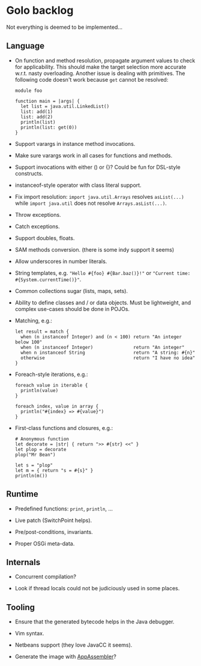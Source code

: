 # Golo backlog

Not everything is deemed to be implemented...

## Language

* On function and method resolution, propagate argument values to check for applicability.
  This should make the target selection more accurate w.r.t. nasty overloading.
  Another issue is dealing with primitives. The following code doesn't work because `get`
  cannot be resolved:

    ```
    module foo

    function main = |args| {
      let list = java.util.LinkedList()
      list: add(1)
      list: add(2)
      println(list)
      println(list: get(0))
    }
    ```

* Support varargs in instance method invocations.

* Make sure varargs work in all cases for functions and methods.

* Support invocations with either () or {}? Could be fun for DSL-style constructs.

* instanceof-style operator with class literal support.

* Fix import resolution: `import java.util.Arrays` resolves `asList(...)` while
  `import java.util` does not resolve `Arrays.asList(...)`.

* Throw exceptions.

* Catch exceptions.

* Support doubles, floats.

* SAM methods conversion. (there is some indy support it seems)

* Allow underscores in number literals.

* String templates, e.g. `"Hello #{foo} #{Bar.baz()}!"` or `"Current time: #{System.currentTime()}"`.

* Common collections sugar (lists, maps, sets).

* Ability to define classes and / or data objects.
  Must be lightweight, and complex use-cases should be done in POJOs.

* Matching, e.g.:
  
    ```
    let result = match {
      when (n instanceof Integer) and (n < 100) return "An integer below 100"
      when (n instanceof Integer)               return "An integer"
      when n instanceof String                  return "A string: #{n}"
      otherwise                                 return "I have no idea"
    }
    ```

* Foreach-style iterations, e.g.:

    ```
    foreach value in iterable {
      println(value)
    }

    foreach index, value in array {
      println("#{index} => #{value}")
    }
    ```

* First-class functions and closures, e.g.:

    ```
    # Anonymous function
    let decorate = |str| { return ">> #{str} <<" }
    let plop = decorate
    plop("Mr Bean")

    let s = "plop"
    let m = { return "s = #{s}" }
    println(m())
    ```

## Runtime

* Predefined functions: `print`, `println`, ...

* Live patch (SwitchPoint helps).

* Pre/post-conditions, invariants.

* Proper OSGi meta-data.

## Internals

* Concurrent compilation?

* Look if thread locals could not be judiciously used in some places.

## Tooling

* Ensure that the generated bytecode helps in the Java debugger.

* Vim syntax.

* Netbeans support (they love JavaCC it seems).

* Generate the image with [AppAssembler](http://mojo.codehaus.org/appassembler/appassembler-maven-plugin/usage-program.html)?

